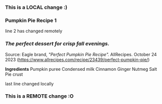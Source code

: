### This is a LOCAL change :)
### Pumpkin Pie Recipe 1
line 2 has changed remotely
### *The perfect dessert for crisp fall evenings.*
Source: Eagle brand, *"Perfect Pumpkin Pie Recipe".* AllRecipes. October 24 2023 (https://www.allrecipes.com/recipe/23439/perfect-pumpkin-pie/)

**Ingredients**
Pumpkin puree
Condensed milk
Cinnamon
Ginger
Nutmeg
Salt
Pie crust

last line changed locally
### This is a REMOTE change :O
